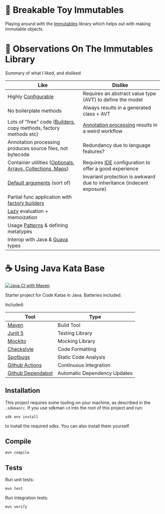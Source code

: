 # 🧸 Breakable Toy Immutables

Playing around with the [Immutables](https://immutables.github.io) library which helps out with making immutable
objects.

# 🔭 Observations On The Immutables Library

Summary of what I liked, and disliked

| Like                                                                                  | Dislike                                                                |
|---------------------------------------------------------------------------------------|------------------------------------------------------------------------|
| Highly [Configurable][config]                                                         | Requires an abstract value type (AVT) to define the model              |
| No boilerplate methods                                                                | Always results in a generated class + AVT                              |
| Lots of "free" code ([Builders][builder], copy methods, factory methods etc)          | [Annotation processing][ap] results in a weird workflow                |
| Annotation processing produces source files, not bytecode                             | Redundancy due to language features?                                   |
| Container utilities ([Optionals][optional], [Arrays, Collections, Maps][collections]) | Requires [IDE][ide] configuration to offer a good experience           |
| [Default arguments][defargs] (sort of)                                                | Invariant protection is awkward due to inheritance (indecent exposure) |
| Partial func application with [factory builders][facbuild]                            |                                                                        |
| [Lazy][lazy] evaluation + memoization                                                 |                                                                        |
| Usage [Patterns][patterns] & defining metatypes                                       |                                                                        |
| Interop with Java & [Guava][guava] types                                              |                                                                        |

# ☕️ Using Java Kata Base

[![Java CI with Maven](https://github.com/rstraub/java-kata-base/actions/workflows/maven.yml/badge.svg)](https://github.com/rstraub/java-kata-base/actions/workflows/maven.yml)

Starter project for Code Katas in Java. Batteries included.

Included:

| Tool                                                  | Type                         |
|-------------------------------------------------------|------------------------------|
| [Maven](https://maven.apache.org)                     | Build Tool                   |
| [Junit 5](https://junit.org/junit5/)                  | Testing Library              |
| [Mockito](https://site.mockito.org)                   | Mocking Library              |
| [Checkstyle](https://checkstyle.sourceforge.io)       | Code Formatting              |
| [Spotbugs](https://spotbugs.github.io)                | Static Code Analysis         |
| [Github Actions](https://github.com/features/actions) | Continuous Integration       |
| [Github Dependabot](https://github.com/dependabot)    | Automatic Dependency Updates |

## Installation

This project requires some tooling on your machine, as described in the `.sdkmanrc`. If you use
sdkman `cd` into the root of this project and run:

```shell
sdk env install
```

to install the required sdks. You can also install them yourself.

## Compile

```shell
mvn compile
```

## Tests

Run unit tests:

```shell
mvn test
```

Run integration tests:

```shell
mvn verify
```

[defargs]: https://immutables.github.io/immutable.html#default-attributes
[facbuild]: https://immutables.github.io/factory.html
[lazy]: https://immutables.github.io/immutable.html#lazy-attributes
[patterns]: https://immutables.github.io/immutable.html#patterns
[builder]: https://immutables.github.io/immutable.html#builder
[collections]: https://immutables.github.io/immutable.html#array-collection-and-map-attributes
[optional]: https://immutables.github.io/immutable.html#optional-attributes
[config]: https://immutables.github.io/style.html
[ide]: https://immutables.github.io/apt.html
[ap]: https://www.baeldung.com/java-annotation-processing-builder
[guava]: https://guava.dev/
